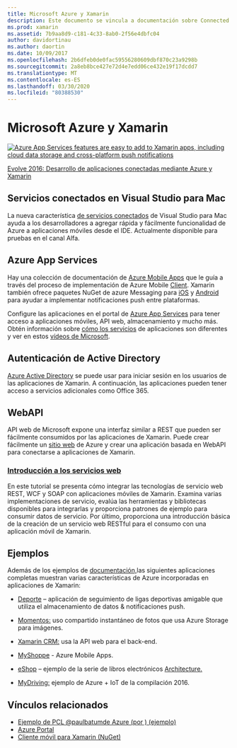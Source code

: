 ```yaml
---
title: Microsoft Azure y Xamarin
description: Este documento se vincula a documentación sobre Connected Services en Visual Studio para Mac, Azure Mobile Apps, Autenticación de Active Directory y WebAPI.
ms.prod: xamarin
ms.assetid: 7b9aa8d9-c181-4c33-8ab0-2f56e4dbfc04
author: davidortinau
ms.author: daortin
ms.date: 10/09/2017
ms.openlocfilehash: 2b6dfeb0de0fac59556280609dbf870c23a9298b
ms.sourcegitcommit: 2a8eb8bce427e72d4e7edd06ce432e19f17dcdd7
ms.translationtype: MT
ms.contentlocale: es-ES
ms.lasthandoff: 03/30/2020
ms.locfileid: "80388530"
---
```

# <a name="microsoft-azure-and-xamarin"></a>Microsoft Azure y Xamarin

[![](images/evolve-mikej-azure-sml.png "Azure App Services features are easy to add to Xamarin apps, including cloud data storage and cross-platform push notifications")](https://evolve.xamarin.com/session/56ec886fde91c6253c277bc6)

[Evolve 2016: Desarrollo de aplicaciones conectadas mediante Azure y Xamarin](https://evolve.xamarin.com/session/56ec886fde91c6253c277bc6)

## <a name="connected-services-in-visual-studio-for-mac"></a>Servicios conectados en Visual Studio para Mac

La nueva característica [de servicios conectados](connected-services.md) de Visual Studio para Mac ayuda a los desarrolladores a agregar rápida y fácilmente funcionalidad de Azure a aplicaciones móviles desde el IDE. Actualmente disponible para pruebas en el canal Alfa.

## <a name="azure-app-services"></a>Azure App Services

Hay una colección de documentación de [Azure Mobile Apps](~/cross-platform/data-cloud/mobile-apps.md) que le guía a través del proceso de implementación de Azure Mobile [Client](https://www.nuget.org/packages/Microsoft.Azure.Mobile.Client/).
Xamarin también ofrece paquetes NuGet de azure Messaging para [iOS](https://www.nuget.org/packages/Xamarin.Azure.NotificationHubs.iOS/) y [Android](https://www.nuget.org/packages/Xamarin.Azure.NotificationHubs.Android/) para ayudar a implementar notificaciones push entre plataformas.

Configure las aplicaciones en el portal de [Azure App Services](https://portal.azure.com/) para tener acceso a aplicaciones móviles, API web, almacenamiento y mucho más. Obtén información sobre [cómo los servicios](https://azure.microsoft.com/updates/whats-new-with-azure-app-service/) de aplicaciones son diferentes y ver en estos [vídeos de Microsoft](https://azure.microsoft.com/campaigns/azure-march-announcement/).

## <a name="active-directory-authentication"></a>Autenticación de Active Directory

[Azure Active Directory](~/cross-platform/data-cloud/active-directory/index.md) se puede usar para iniciar sesión en los usuarios de las aplicaciones de Xamarin. A continuación, las aplicaciones pueden tener acceso a servicios adicionales como Office 365.

## <a name="webapi"></a>WebAPI

API web de Microsoft expone una interfaz similar a REST que pueden ser fácilmente consumidos por las aplicaciones de Xamarin.
Puede crear fácilmente un [sitio web](https://trywebsites.azurewebsites.net/) de Azure y crear una aplicación basada en WebAPI para conectarse a aplicaciones de Xamarin.

### <a name="introduction-to-web-services"></a>[Introducción a los servicios web](~/cross-platform/data-cloud/web-services/index.md)

En este tutorial se presenta cómo integrar las tecnologías de servicio web REST, WCF y SOAP con aplicaciones móviles de Xamarin. Examina varias implementaciones de servicio, evalúa las herramientas y bibliotecas disponibles para integrarlas y proporciona patrones de ejemplo para consumir datos de servicio. Por último, proporciona una introducción básica de la creación de un servicio web RESTful para el consumo con una aplicación móvil de Xamarin.

## <a name="samples"></a>Ejemplos

Además de los ejemplos de [documentación,](https://github.com/xamarin/mobile-samples/tree/master/Azure)las siguientes aplicaciones completas muestran varias características de Azure incorporadas en aplicaciones de Xamarin:

- [Deporte](https://github.com/xamarin/Sport) – aplicación de seguimiento de ligas deportivas amigable que utiliza el almacenamiento de datos & notificaciones push.
- [Momentos:](https://github.com/pierceboggan/Moments) uso compartido instantáneo de fotos que usa Azure Storage para imágenes.
- [Xamarin CRM:](https://github.com/xamarin/app-crm) usa la API web para el back-end.
- [MyShoppe](https://github.com/jamesmontemagno/MyShoppe) - Azure Mobile Apps.

- [eShop](https://github.com/dotnet-architecture/eShopOnContainers) – ejemplo de la serie de libros electrónicos [Architecture.](https://www.microsoft.com/net/learn/architecture)
- [MyDriving:](https://azure.microsoft.com/campaigns/mydriving/) ejemplo de Azure + IoT de la compilación 2016.

## <a name="related-links"></a>Vínculos relacionados

- [Ejemplo de PCL @paulbatumde Azure (por ) (ejemplo)](https://github.com/paulbatum/mobile-services-xamarin-pcl)
- [Azure Portal](https://azure.microsoft.com/)
- [Cliente móvil para Xamarin (NuGet)](https://www.nuget.org/packages/Microsoft.Azure.Mobile.Client/)

